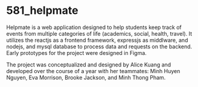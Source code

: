 # 581_helpmate

Helpmate is a web application designed to help students keep track of events from multiple categories of life (academics, social, health, travel). It utilizes the reactjs as a frontend framework, expressjs as middlware, and nodejs, and mysql database to process data and requests on the backend. Early prototypes for the project were designed in Figma.

The project was conceptualized and designed by Alice Kuang and developed over the course of a year with her teammates: Minh Huyen Nguyen, Eva Morrison, Brooke Jackson, and Minh Thong Pham.
